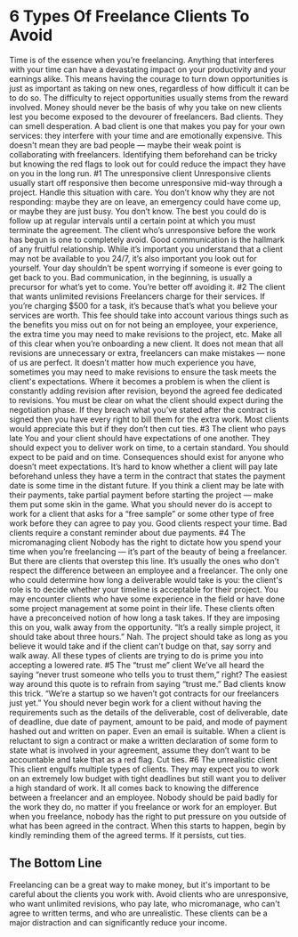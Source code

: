 # 6 Types Of Freelance Clients To Avoid
Time is of the essence when you’re freelancing. Anything that interferes with your time can have a devastating impact on your productivity and your earnings alike. This means having the courage to turn down opportunities is just as important as taking on new ones, regardless of how difficult it can be to do so.
The difficulty to reject opportunities usually stems from the reward involved. Money should never be the basis of why you take on new clients lest you become exposed to the devourer of freelancers. Bad clients. They can smell desperation.
A bad client is one that makes you pay for your own services: they interfere with your time and are emotionally expensive. This doesn't mean they are bad people — maybe their weak point is collaborating with freelancers. Identifying them beforehand can be tricky but knowing the red flags to look out for could reduce the impact they have on you in the long run.
#1 The unresponsive client
Unresponsive clients usually start off responsive then become unresponsive mid-way through a project. Handle this situation with care. You don’t know why they are not responding: maybe they are on leave, an emergency could have come up, or maybe they are just busy. You don’t know. The best you could do is follow up at regular intervals until a certain point at which you must terminate the agreement.
The client who’s unresponsive before the work has begun is one to completely avoid.
Good communication is the hallmark of any fruitful relationship. While it’s important you understand that a client may not be available to you 24/7, it’s also important you look out for yourself. Your day shouldn’t be spent worrying if someone is ever going to get back to you. Bad communication, in the beginning, is usually a precursor for what’s yet to come. You’re better off avoiding it.
#2 The client that wants unlimited revisions
Freelancers charge for their services. If you’re charging $500 for a task, it’s because that’s what you believe your services are worth. This fee should take into account various things such as the benefits you miss out on for not being an employee, your experience, the extra time you may need to make revisions to the project, etc. Make all of this clear when you’re onboarding a new client.
It does not mean that all revisions are unnecessary or extra, freelancers can make mistakes — none of us are perfect. It doesn’t matter how much experience you have, sometimes you may need to make revisions to ensure the task meets the client's expectations. Where it becomes a problem is when the client is constantly adding revision after revision, beyond the agreed fee dedicated to revisions.
You must be clear on what the client should expect during the negotiation phase. If they breach what you’ve stated after the contract is signed then you have every right to bill them for the extra work. Most clients would appreciate this but if they don’t then cut ties.
#3 The client who pays late
You and your client should have expectations of one another. They should expect you to deliver work on time, to a certain standard. You should expect to be paid and on time. Consequences should exist for anyone who doesn’t meet expectations.
It’s hard to know whether a client will pay late beforehand unless they have a term in the contract that states the payment date is some time in the distant future.
If you think a client may be late with their payments, take partial payment before starting the project — make them put some skin in the game. What you should never do is accept to work for a client that asks for a “free sample” or some other type of free work before they can agree to pay you.
Good clients respect your time. Bad clients require a constant reminder about due payments. 
#4 The micromanaging client
Nobody has the right to dictate how you spend your time when you’re freelancing — it’s part of the beauty of being a freelancer. But there are clients that overstep this line. It’s usually the ones who don’t respect the difference between an employee and a freelancer.
The only one who could determine how long a deliverable would take is you: the client's role is to decide whether your timeline is acceptable for their project.
You may encounter clients who have some experience in the field or have done some project management at some point in their life. These clients often have a preconceived notion of how long a task takes. If they are imposing this on you, walk away from the opportunity.
“It’s a really simple project, it should take about three hours.” Nah. The project should take as long as you believe it would take and if the client can’t budge on that, say sorry and walk away. All these types of clients are trying to do is prime you into accepting a lowered rate.
#5 The “trust me” client
We’ve all heard the saying “never trust someone who tells you to trust them,” right? The easiest way around this quote is to refrain from saying “trust me.” Bad clients know this trick.
“We’re a startup so we haven’t got contracts for our freelancers just yet.”
You should never begin work for a client without having the requirements such as the details of the deliverable, cost of deliverable, date of deadline, due date of payment, amount to be paid, and mode of payment hashed out and written on paper. Even an email is suitable.
When a client is reluctant to sign a contract or make a written declaration of some form to state what is involved in your agreement, assume they don’t want to be accountable and take that as a red flag. Cut ties.
#6 The unrealistic client
This client engulfs multiple types of clients. They may expect you to work on an extremely low budget with tight deadlines but still want you to deliver a high standard of work. It all comes back to knowing the difference between a freelancer and an employee.
Nobody should be paid badly for the work they do, no matter if you freelance or work for an employer. But when you freelance, nobody has the right to put pressure on you outside of what has been agreed in the contract. When this starts to happen, begin by kindly reminding them of the agreed terms. If it persists, cut ties.
## The Bottom Line
Freelancing can be a great way to make money, but it's important to be careful about the clients you work with. Avoid clients who are unresponsive, who want unlimited revisions, who pay late, who micromanage, who can't agree to written terms, and who are unrealistic. These clients can be a major distraction and can significantly reduce your income.
